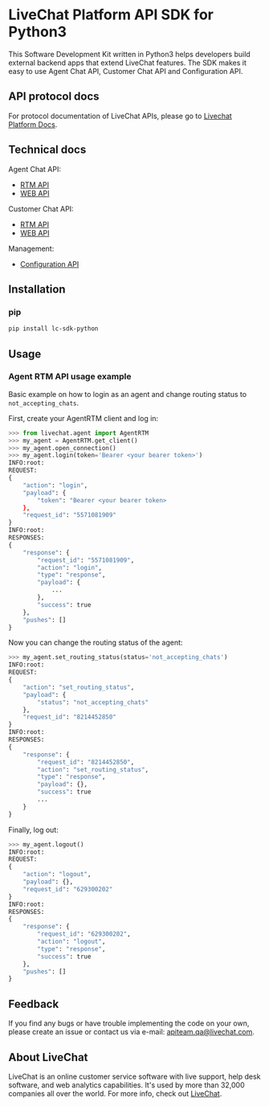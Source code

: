 # LiveChat Platform API SDK for Python3

This Software Development Kit written in Python3 helps developers build external backend apps that extend LiveChat features. The SDK makes it easy to use Agent Chat API, Customer Chat API and Configuration API.

## API protocol docs

For protocol documentation of LiveChat APIs, please go to [Livechat Platform Docs](https://developers.livechatinc.com/docs/).

## Technical docs

Agent Chat API:
* [RTM API](https://livechat.github.io/lc-sdk-python/agent_rtm.html)
* [WEB API](https://livechat.github.io/lc-sdk-python/agent_web.html)

Customer Chat API:
* [RTM API](https://livechat.github.io/lc-sdk-python/customer_rtm.html)
* [WEB API](https://livechat.github.io/lc-sdk-python/customer_web.html)

Management:
* [Configuration API](https://livechat.github.io/lc-sdk-python/configuration_api.html)


## Installation

### pip

```bash
pip install lc-sdk-python
```

## Usage

### Agent RTM API usage example

Basic example on how to login as an agent and change routing status to `not_accepting_chats`.

First, create your AgentRTM client and log in:
```python
>>> from livechat.agent import AgentRTM
>>> my_agent = AgentRTM.get_client()
>>> my_agent.open_connection()
>>> my_agent.login(token='Bearer <your bearer token>')
INFO:root:
REQUEST:
{
    "action": "login",
    "payload": {
        "token": "Bearer <your bearer token>
    },
    "request_id": "5571081909"
}
INFO:root:
RESPONSES:
{
    "response": {
        "request_id": "5571081909",
        "action": "login",
        "type": "response",
        "payload": {
            ...
        },
        "success": true
    },
    "pushes": []
}
```

Now you can change the routing status of the agent:

```python
>>> my_agent.set_routing_status(status='not_accepting_chats')
INFO:root:
REQUEST:
{
    "action": "set_routing_status",
    "payload": {
        "status": "not_accepting_chats"
    },
    "request_id": "8214452850"
}
INFO:root:
RESPONSES:
{
    "response": {
        "request_id": "8214452850",
        "action": "set_routing_status",
        "type": "response",
        "payload": {},
        "success": true
        ...
    }
}
```

Finally, log out:

```python
>>> my_agent.logout()
INFO:root:
REQUEST:
{
    "action": "logout",
    "payload": {},
    "request_id": "629300202"
}
INFO:root:
RESPONSES:
{
    "response": {
        "request_id": "629300202",
        "action": "logout",
        "type": "response",
        "success": true
    },
    "pushes": []
}
```


## Feedback

​If you find any bugs or have trouble implementing the code on your own, please create an issue or contact us via e-mail: apiteam.qa@livechat.com.

## About LiveChat

LiveChat is an online customer service software with live support, help desk software, and web analytics capabilities. It's used by more than 32,000 companies all over the world. For more info, check out [LiveChat](https://livechat.com/).
